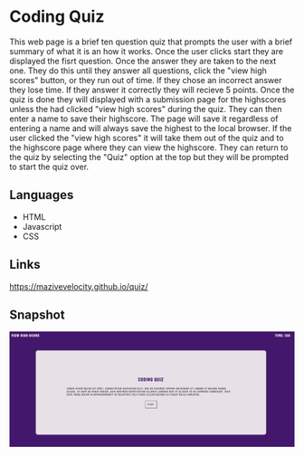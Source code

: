 # Coding Quiz

This web page is a brief ten question quiz that prompts the user
with a brief summary of what it is an how it works. Once the user clicks
start they are displayed the fisrt question. Once the answer they are taken to the
next one. They do this until they answer all questions, click the "view high scores"
button, or they run out of time. If they chose an incorrect answer they lose time.
If they answer it correctly they will recieve 5 points. Once the quiz is done
they will displayed with a submission page for the highscores unless the 
had clicked "view high scores" during the quiz. They can then enter a name
to save their highscore. The page will save it regardless of entering a name
and will always save the highest to the local browser. If the user clicked the 
"view high scores" it will take them out of the quiz and to the highscore page where
they can view the highscore. They can return to the quiz by selecting the "Quiz" 
option at the top but they will be prompted to start the quiz over.

## Languages

* HTML
* Javascript
* CSS

## Links 

https://mazivevelocity.github.io/quiz/

## Snapshot

![Screenshot](assets/page-images/screenshot.png)

